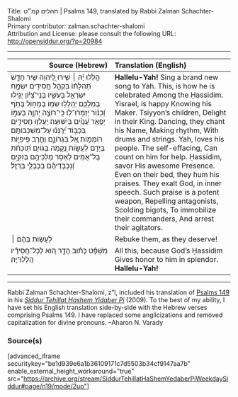 <html>
<head></head>
<body>
Title: תהלים קמ״ט | Psalms 149, translated by Rabbi Zalman Schachter-Shalomi<br />
Primary contributor: zalman.schachter-shalomi<br />
Attribution and License: please consult the following URL: <a href="http://opensiddur.org/?p=20984">http://opensiddur.org/?p=20984</a>
<p />
<hr />

<table style="margin-left: auto;margin-right: auto;" class="draggable">
<thead><tr><th id="x" style="text-align: right;">Source (Hebrew)</th><th style="text-align: left;">Translation (English)</th></tr></thead>
<tbody>
<tr><td style="vertical-align:top;" width="46%">
<div class="liturgy"><span lang="he">
הַ֥לְלוּ יָ֨הּ ׀ 
שִׁ֣ירוּ לַֽ֭יהוָה שִׁ֣יר חָדָ֑שׁ 
תְּ֝הִלָּת֗וֹ 
בִּקְהַ֥ל חֲסִידִֽים׃
יִשְׂמַ֣ח יִשְׂרָאֵ֣ל 
בְּעֹשָׂ֑יו 
בְּנֵֽי־צִ֝יּ֗וֹן 
יָגִ֥ילוּ בְמַלְכָּֽם׃
יְהַֽלְל֣וּ שְׁמ֣וֹ בְמָח֑וֹל 
בְּתֹ֥ף וְ֝כִנּ֗וֹר 
יְזַמְּרוּ־לֽוֹ׃
כִּֽי־רוֹצֶ֣ה יְהוָ֣ה בְּעַמּ֑וֹ 
יְפָאֵ֥ר עֲ֝נָוִ֗ים 
בִּישׁוּעָֽה׃
יַעְלְז֣וּ חֲסִידִ֣ים 
בְּכָב֑וֹד 
יְ֝רַנְּנ֗וּ עַל־מִשְׁכְּבוֹתָֽם׃
רוֹמְמ֣וֹת אֵ֭ל בִּגְרוֹנָ֑ם 
וְחֶ֖רֶב פִּֽיפִיּ֣וֹת בְּיָדָֽם׃
לַעֲשׂ֣וֹת נְ֭קָמָה בַּגּוֹיִ֑ם 
תּֽ֝וֹכֵחֹ֗ת בַּל־אֻמִּֽים׃
לֶאְסֹ֣ר מַלְכֵיהֶ֣ם בְּזִקִּ֑ים 
וְ֝נִכְבְּדֵיהֶ֗ם בְּכַבְלֵ֥י בַרְזֶֽל׃
</span></div></td>
 
<td style="vertical-align:top;" width="53%">
<div class="english">
<strong>Hallelu-Yah!</strong>
Sing a brand new song to Yah. 
This, is how he is celebrated 
Among the Ḥassidim.
Yisrael, is happy 
Knowing his Maker. 
Tsiyyon’s children, 
Delight in their King.
Dancing, they chant his Name, 
Making rhythm, 
With drums and strings.
Yah, loves his people. 
The self-effacing, 
Can count on him for help.
Ḥassidim, savor 
His awesome Presence. 
Even on their bed, they hum his praises.
They exalt God, in inner speech. 
Such praise is a potent weapon, 
Repelling antagonists, 
Scolding bigots, 
To immobilize their commanders, 
And arrest their agitators.
</div></td></tr>


<tr><td style="vertical-align:top;" width="46%">
<div class="liturgy"><span lang="he">
לַעֲשׂ֤וֹת בָּהֶ֨ם ׀ 
</span></div></td>
 
<td style="vertical-align:top;" width="53%">
<div class="english">
Rebuke them, as they deserve! 
</div></td></tr>


<tr><td style="vertical-align:top;" width="46%">
<div class="liturgy"><span lang="he">
מִשְׁפָּ֬ט כָּת֗וּב הָדָ֣ר ה֭וּא 
לְכָל־חֲסִידָ֗יו 
הַֽלְלוּ־יָֽהּ׃
</span></div></td>
 
<td style="vertical-align:top;" width="53%">
<div class="english">
All this, because God’s Ḥassidim
Gives honor to him in splendor.
<strong>Hallelu-Yah!</strong>
</div></td></tr>
</tbody></table>

<hr />

Rabbi Zalman Schachter-Shalomi, z”l, included his translation of <a href="https://en.wikipedia.org/wiki/Psalms_149">Psalms 149</a> in his <em><a href="https://opensiddur.org/siddurim/ha-ari/neo-hasidut/reb-zalmans-open-siddur-tehillat-hashem/">Siddur Tehillat Hashem Yidaber Pi</a></em> (2009). To the best of my ability, I have set his English translation side-by-side with the Hebrew verses comprising Psalms 149. I have replaced some anglicizations and removed capitalization for divine pronouns. –Aharon N. Varady

<h3>Source(s)</h3>

[advanced_iframe securitykey="be1d939e6a1b36109171c7d5503b34cf9147aa7b" enable_external_height_workaround="true" src="https://archive.org/stream/SiddurTehillatHaShemYedaberPiWeekdaySiddur#page/n19/mode/2up"]

</body>
</html>